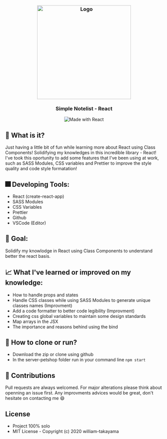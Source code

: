 <h3 align="center">
    <img alt="Logo" title="#logo" width="300px" src="https://dwglogo.com/wp-content/uploads/2017/09/1460px-React_logo.png">
    <br><br>
    <b>Simple Notelist - React</b>  
    <br>
</h3>

<p align="center">
  <img alt="Made with React" src="https://img.shields.io/badge/developed%20with-React-%2361DAFB">
</p>

## :triangular_flag_on_post: What is it? 
  Just having a little bit of fun while learning more about React using Class Components! Solidifying my knowledges in this incredible library - React! I've took this oportunity to add some features that I've been using at work, such as SASS Modules, CSS variables and Prettier to improve the style quality and code style formatation!
  
## :fireworks: Developing Tools: 
  - React (create-react-app)
  - SASS Modules 
  - CSS Variables
  - Prettier
  - Github
  - VSCode (Editor)

## :rocket: Goal:
  Solidify my knowlodge in React using Class Components to understand better the react basis.
  
## :chart_with_upwards_trend: What I've learned or improved on my knowledge: 
  - How to handle props and states 
  - Handle CSS classes while using SASS Modules to generate unique classes names (Improvment)
  - Add a code formatter to better code legibility (Improvment)
  - Creating css global variables to maintain some design standards
  - Map arrays in the JSX
  - The importance and reasons behind using the bind
  
## :feet: How to clone or run?
  - Download the zip or clone using github
  - In the server-petshop folder run in your command line ``` npm start ```
 
## :metal: Contributions
Pull requests are always welcomed. For major alterations please think about openning an issue first.
Any improvments advices would be great, don't hesitate on contacting me :smile:

## License
- Project 100% solo 
- MIT License - Copyright (c) 2020 william-takayama
